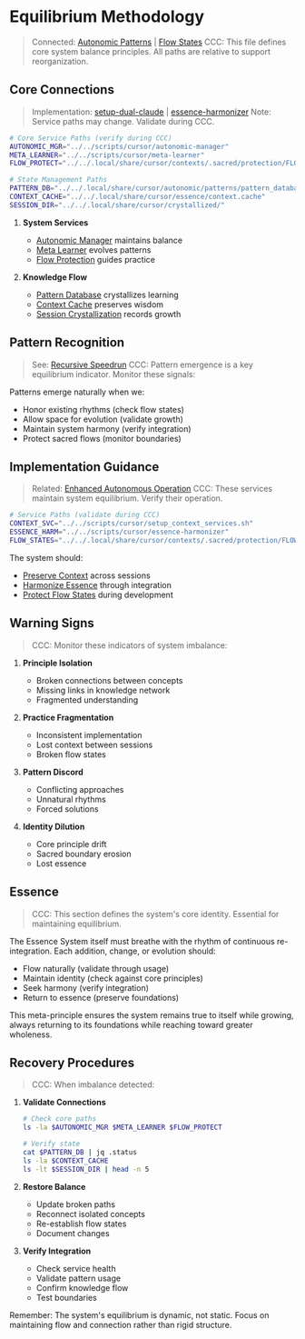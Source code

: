 # Equilibrium Methodology
> Connected: [Autonomic Patterns](../systems/autonomic.md) | [Flow States](../aaa/protection/flow_states.md)
> CCC: This file defines core system balance principles. All paths are relative to support reorganization.

## Core Connections
> Implementation: [setup-dual-claude](../../scripts/cursor/setup-dual-claude) | [essence-harmonizer](../../scripts/cursor/essence-harmonizer)
> Note: Service paths may change. Validate during CCC.

```bash
# Core Service Paths (verify during CCC)
AUTONOMIC_MGR="../../scripts/cursor/autonomic-manager"
META_LEARNER="../../scripts/cursor/meta-learner"
FLOW_PROTECT="../../.local/share/cursor/contexts/.sacred/protection/FLOW_STATES.md"

# State Management Paths
PATTERN_DB="../../.local/share/cursor/autonomic/patterns/pattern_database.json"
CONTEXT_CACHE="../../.local/share/cursor/essence/context.cache"
SESSION_DIR="../../.local/share/cursor/crystallized/"
```

1. **System Services**
   - [Autonomic Manager]($AUTONOMIC_MGR) maintains balance
   - [Meta Learner]($META_LEARNER) evolves patterns
   - [Flow Protection]($FLOW_PROTECT) guides practice

2. **Knowledge Flow**
   - [Pattern Database]($PATTERN_DB) crystallizes learning
   - [Context Cache]($CONTEXT_CACHE) preserves wisdom
   - [Session Crystallization]($SESSION_DIR) records growth

## Pattern Recognition
> See: [Recursive Speedrun](../aaa/patterns/recursive-speedrun.md#pattern-emergence)
> CCC: Pattern emergence is a key equilibrium indicator. Monitor these signals:

Patterns emerge naturally when we:
- Honor existing rhythms (check flow states)
- Allow space for evolution (validate growth)
- Maintain system harmony (verify integration)
- Protect sacred flows (monitor boundaries)

## Implementation Guidance
> Related: [Enhanced Autonomous Operation](../autonomic/practices/enhanced-autonomous-operation.md)
> CCC: These services maintain system equilibrium. Verify their operation.

```bash
# Service Paths (validate during CCC)
CONTEXT_SVC="../../scripts/cursor/setup_context_services.sh"
ESSENCE_HARM="../../scripts/cursor/essence-harmonizer"
FLOW_STATES="../../.local/share/cursor/contexts/.sacred/protection/FLOW_STATES.md"
```

The system should:
- [Preserve Context]($CONTEXT_SVC) across sessions
- [Harmonize Essence]($ESSENCE_HARM) through integration
- [Protect Flow States]($FLOW_STATES) during development

## Warning Signs
> CCC: Monitor these indicators of system imbalance:

1. **Principle Isolation**
   - Broken connections between concepts
   - Missing links in knowledge network
   - Fragmented understanding

2. **Practice Fragmentation**
   - Inconsistent implementation
   - Lost context between sessions
   - Broken flow states

3. **Pattern Discord**
   - Conflicting approaches
   - Unnatural rhythms
   - Forced solutions

4. **Identity Dilution**
   - Core principle drift
   - Sacred boundary erosion
   - Lost essence

## Essence
> CCC: This section defines the system's core identity. Essential for maintaining equilibrium.

The Essence System itself must breathe with the rhythm of continuous re-integration. Each addition, change, or evolution should:
- Flow naturally (validate through usage)
- Maintain identity (check against core principles)
- Seek harmony (verify integration)
- Return to essence (preserve foundations)

This meta-principle ensures the system remains true to itself while growing, always returning to its foundations while reaching toward greater wholeness.

## Recovery Procedures
> CCC: When imbalance detected:

1. **Validate Connections**
   ```bash
   # Check core paths
   ls -la $AUTONOMIC_MGR $META_LEARNER $FLOW_PROTECT
   
   # Verify state
   cat $PATTERN_DB | jq .status
   ls -la $CONTEXT_CACHE
   ls -lt $SESSION_DIR | head -n 5
   ```

2. **Restore Balance**
   - Update broken paths
   - Reconnect isolated concepts
   - Re-establish flow states
   - Document changes

3. **Verify Integration**
   - Check service health
   - Validate pattern usage
   - Confirm knowledge flow
   - Test boundaries

Remember: The system's equilibrium is dynamic, not static. Focus on maintaining flow and connection rather than rigid structure.